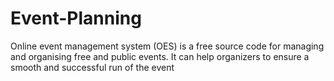 # Event-Planning
Online event management system (OES) is a free source code for managing and organising free and public events. It can help organizers to ensure a smooth and successful run of the event
